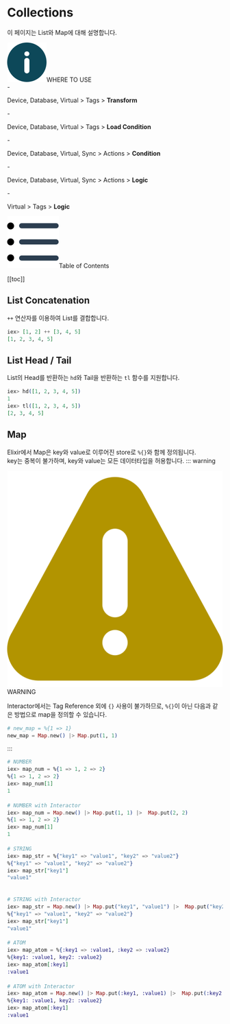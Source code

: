 # Collections
이 페이지는 List와 Map에 대해 설명합니다.
<div class="info">
  <div class="info-title"><img src="../../img/icon/info.svg">WHERE TO USE</div>
  - <p>Device, Database, Virtual > Tags > <b>Transform</b></p>
  - <p>Device, Database, Virtual > Tags > <b>Load Condition</b></p>
  - <p>Device, Database, Virtual, Sync > Actions > <b>Condition</b></p>
  - <p>Device, Database, Virtual, Sync > Actions > <b>Logic</b></p>
  - <p>Virtual > Tags > <b>Logic</b></p>
</div>

<div class="toc-title"><img src="../../img/icon/list.svg">Table of Contents</div>

[[toc]]

## List Concatenation
`++` 연산자를 이용하여 List를 결합합니다.
``` elixir
iex> [1, 2] ++ [3, 4, 5]
[1, 2, 3, 4, 5]
```
## List Head / Tail
List의 Head를 반환하는 `hd`와 Tail을 반환하는 `tl` 함수를 지원합니다.
``` elixir
iex> hd([1, 2, 3, 4, 5])
1
iex> tl([1, 2, 3, 4, 5])
[2, 3, 4, 5]
```
## Map
Elixir에서 Map은 key와 value로 이루어진 store로 `%{}`와 함께 정의됩니다.  
key는 중복이 불가하며, key와 value는 모든 데이터타입을 허용합니다.
::: warning <p class="custom-block-title"><img src="../../img/icon/warning.svg">WARNING</p>
Interactor에서는 Tag Reference 외에 `{}` 사용이 불가하므로, `%{}`이 아닌 다음과 같은 방법으로 map을 정의할 수 있습니다. 
``` elixir
# new_map = %{1 => 1}
new_map = Map.new() |> Map.put(1, 1)
```
:::
``` elixir
# NUMBER
iex> map_num = %{1 => 1, 2 => 2}
%{1 => 1, 2 => 2}
iex> map_num[1]
1

# NUMBER with Interactor
iex> map_num = Map.new() |> Map.put(1, 1) |>  Map.put(2, 2)
%{1 => 1, 2 => 2}
iex> map_num[1]
1

# STRING
iex> map_str = %{"key1" => "value1", "key2" => "value2"}
%{"key1" => "value1", "key2" => "value2"}
iex> map_str["key1"]
"value1"


# STRING with Interactor
iex> map_str = Map.new() |> Map.put("key1", "value1") |>  Map.put("key2", "value2")
%{"key1" => "value1", "key2" => "value2"}
iex> map_str["key1"]
"value1"

# ATOM
iex> map_atom = %{:key1 => :value1, :key2 => :value2}
%{key1: :value1, key2: :value2}
iex> map_atom[:key1]
:value1

# ATOM with Interactor
iex> map_atom = Map.new() |> Map.put(:key1, :value1) |>  Map.put(:key2 , :value2)
%{key1: :value1, key2: :value2}
iex> map_atom[:key1]
:value1
```